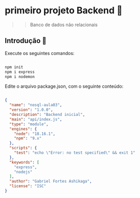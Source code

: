 # primeiro projeto Backend 🚀

>> Banco de dados não relacionais

## Introdução 📝

Execute os seguintes comandos:

```bash

npm init
npm i express
npm i nodemon

```

Edite o arquivo package.json, com o seguinte conteúdo:

```json

{
  "name": "nosql-aula03",
  "version": "1.0.0",
  "description": "Backend inicial",
  "main": "api/index.js",
  "type": "module",
  "engines": {
    "node": "18.16.1",
    "npm": "9.x"
  },
  "scripts": {
    "test": "echo \"Error: no test specified\" && exit 1"
  },
  "keywords": [
    "express",
    "nodejs"
  ],
  "author": "Gabriel Fortes Ashikaga",
  "license": "ISC"
}

```